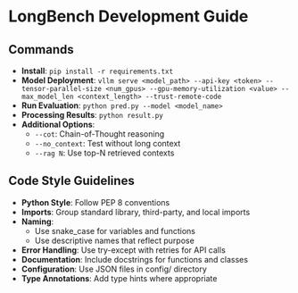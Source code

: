 # LongBench Development Guide

## Commands
- **Install**: `pip install -r requirements.txt`
- **Model Deployment**: `vllm serve <model_path> --api-key <token> --tensor-parallel-size <num_gpus> --gpu-memory-utilization <value> --max_model_len <context_length> --trust-remote-code`
- **Run Evaluation**: `python pred.py --model <model_name>`
- **Processing Results**: `python result.py`
- **Additional Options**: 
  - `--cot`: Chain-of-Thought reasoning
  - `--no_context`: Test without long context
  - `--rag N`: Use top-N retrieved contexts

## Code Style Guidelines
- **Python Style**: Follow PEP 8 conventions
- **Imports**: Group standard library, third-party, and local imports
- **Naming**: 
  - Use snake_case for variables and functions
  - Use descriptive names that reflect purpose
- **Error Handling**: Use try-except with retries for API calls
- **Documentation**: Include docstrings for functions and classes
- **Configuration**: Use JSON files in config/ directory
- **Type Annotations**: Add type hints where appropriate